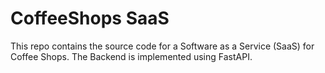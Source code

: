 # CoffeeShops SaaS
This repo contains the source code for a Software as a Service (SaaS) for Coffee Shops. The Backend is implemented using FastAPI.
